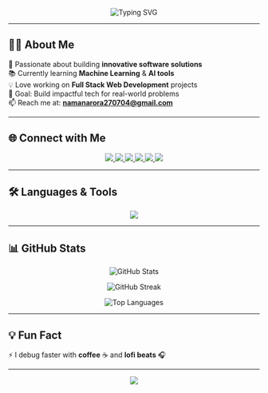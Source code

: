 <!-- Animated Header -->
<p align="center">
  <img src="https://readme-typing-svg.herokuapp.com?font=Fira+Code&weight=600&size=30&pause=1000&color=00F7FF&center=true&vCenter=true&width=600&lines=Hey%2C+I'm+Naman+Arora!;Passionate+Software+Developer;Machine+Learning+Explorer;Full+Stack+Web+Developer" alt="Typing SVG" />
</p>

---

## 👨‍💻 About Me  
🚀 Passionate about building **innovative software solutions**  
📚 Currently learning **Machine Learning** & **AI tools**  
💡 Love working on **Full Stack Web Development** projects  
🎯 Goal: Build impactful tech for real-world problems  
📫 Reach me at: **namanarora270704@gmail.com**  

---

## 🌐 Connect with Me  
<p align="center">
  <a href="https://linkedin.com/in/naman-arora" target="_blank">
    <img src="https://img.shields.io/badge/LinkedIn-0077B5?logo=linkedin&logoColor=white" />
  </a>
  <a href="https://instagram.com/naman.arora27" target="_blank">
    <img src="https://img.shields.io/badge/Instagram-E4405F?logo=instagram&logoColor=white" />
  </a>
  <a href="https://medium.com/@geetikadidwania" target="_blank">
    <img src="https://img.shields.io/badge/Medium-12100E?logo=medium&logoColor=white" />
  </a>
  <a href="https://www.codechef.com/users/deadpool270704" target="_blank">
    <img src="https://img.shields.io/badge/CodeChef-5B4638?logo=codechef&logoColor=white" />
  </a>
  <a href="https://codeforces.com/profile/deadpool270704" target="_blank">
    <img src="https://img.shields.io/badge/Codeforces-1F8ACB?logo=codeforces&logoColor=white" />
  </a>
  <a href="https://leetcode.com/deadpool270704" target="_blank">
    <img src="https://img.shields.io/badge/LeetCode-FFA116?logo=leetcode&logoColor=black" />
  </a>
</p>

---

## 🛠 Languages & Tools  
<p align="center">
  <img src="https://skillicons.dev/icons?i=python,cpp,java,js,ts,html,css,react,nodejs,nextjs,angular,django,flask,mysql,postgres,mongodb,git,github,figma,tailwind,bootstrap,aws,docker,tensorflow,pytorch" />
</p>

---

## 📊 GitHub Stats  
<p align="center">
  <img src="https://github-readme-stats.vercel.app/api?username=deadpool&show_icons=true&theme=tokyonight&hide_border=true" alt="GitHub Stats" />
</p>
<p align="center">
  <img src="https://github-readme-streak-stats.herokuapp.com/?user=deadpool&theme=tokyonight&hide_border=true" alt="GitHub Streak" />
</p>
<p align="center">
  <img src="https://github-readme-stats.vercel.app/api/top-langs?username=deadpool&layout=compact&theme=tokyonight&hide_border=true" alt="Top Languages" />
</p>

---

## 💡 Fun Fact  
⚡ I debug faster with **coffee** ☕ and **lofi beats** 🎧  

---

<!-- Animated Footer -->
<p align="center">
  <img src="https://capsule-render.vercel.app/api?type=waving&color=0:00F7FF,100:0077FF&height=120&section=footer" />
</p>
